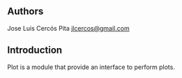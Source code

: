Authors
---------
Jose Luis Cercós Pita <jlcercos@gmail.com>

Introduction
--------------
Plot is a module that provide an interface to perform plots.


